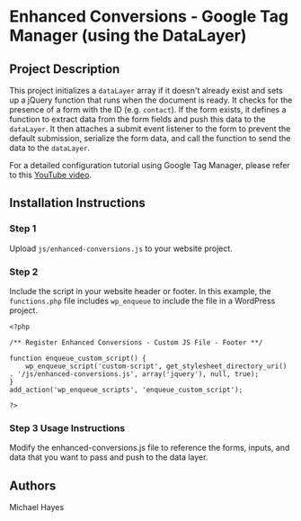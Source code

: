 # Enhanced Conversions - Google Tag Manager (using the DataLayer)

## Project Description
This project initializes a `dataLayer` array if it doesn't already exist and sets up a jQuery function that runs when the document is ready. It checks for the presence of a form with the ID (e.g. `contact`). If the form exists, it defines a function to extract data from the form fields and push this data to the `dataLayer`. It then attaches a submit event listener to the form to prevent the default submission, serialize the form data, and call the function to send the data to the `dataLayer`.

For a detailed configuration tutorial using Google Tag Manager, please refer to this [YouTube video](https://www.youtube.com/watch?v=QbFMSEXEt5g).

## Installation Instructions

### Step 1
Upload `js/enhanced-conversions.js` to your website project.

### Step 2
Include the script in your website header or footer. In this example, the `functions.php` file includes `wp_enqueue` to include the file in a WordPress project.

```
<?php

/** Register Enhanced Conversions - Custom JS File - Footer **/

function enqueue_custom_script() {
    wp_enqueue_script('custom-script', get_stylesheet_directory_uri() . '/js/enhanced-conversions.js', array('jquery'), null, true);
}
add_action('wp_enqueue_scripts', 'enqueue_custom_script');

?>
```

### Step 3 Usage Instructions
Modify the enhanced-conversions.js file to reference the forms, inputs, and data that you want to pass and push to the data layer.

## Authors
Michael Hayes
